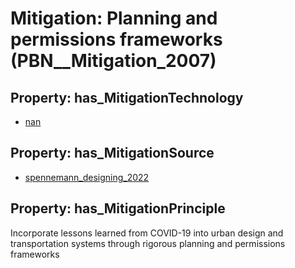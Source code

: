 # Mitigation: __Planning and permissions frameworks__ (PBN__Mitigation_2007)

## Property: has_MitigationTechnology

* [nan](../Technology/PBN__Technology_22)

## Property: has_MitigationSource

* [spennemann_designing_2022](../Article/PBN__Article_149)

## Property: has_MitigationPrinciple

Incorporate lessons learned from COVID-19 into urban design and transportation systems through rigorous planning and permissions frameworks

